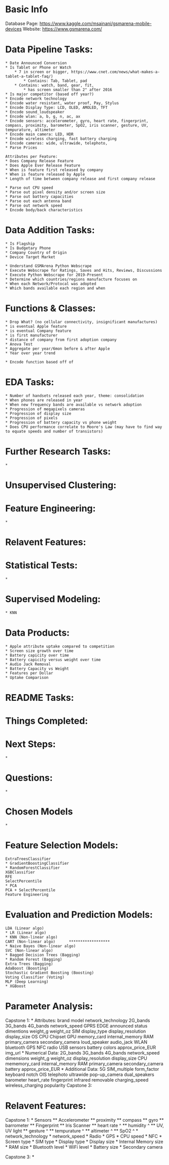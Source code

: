 # Basic Info
Database Page: https://www.kaggle.com/msainani/gsmarena-mobile-devices 
Website: https://www.gsmarena.com/

# Data Pipeline Tasks:
    * Date Announced Conversion
    * Is Tablet or Phone or Watch 
        * 7 in screen or bigger, https://www.cnet.com/news/what-makes-a-tablet-a-tablet-faq/)
            * Contains: Tab, Tablet, pad
        * Contains: watch, band, gear, fit, 
            * has screen smaller than 2" after 2016
    * Is major competitor (based off year?)
    * Encode network technology
    * Encode water resistant, water proof, Pay, Stylus
    * Encode Display Type: LCD, OLED, AMOLED, TFT
    * Encode sound_loudspeaker
    * Encode wlan: a, b, g, n, ac, ax
    * Encode sensors: accelerometer, gyro, heart rate, fingerprint, compass, proximity, barometer, SpO2, iris scanner, gesture, UV, tempurature, altimeter
    * Encode main camera: LED, HDR
    * Encode wireless charging, fast battery charging
    * Encode cameras: wide, ultrawide, telephoto,
    * Parse Prices

    Attributes per Feature:
    * Does Company Release Feature
    * Does Apple Ever Release Feature
    * When is feature first released by company
    * When is feature released by Apple
    * Length of time between company release and first company release

    * Parse out CPU speed
    * Parse out pixel density and/or screen size
    * Parse out battery capacities
    * Parse out each antenna band
    * Parse out network speed
    * Encode body/back characteristics

# Data Addition Tasks:
    * Is Flagship
    * Is Budgetary Phone
    * Company Country of Origin
    * Device Target Market

    * Understand GSMArena Python Webscrape
    * Execute Webscrape for Ratings, Saves and Hits, Reviews, Discussions
    * Execute Python Webscrape for 2019-Present
    * Determine which countries/regions manufacture focuses on
    * When each Network/Protocal was adopted
    * Which bands available each region and when

# Functions & Classes:
    * Drop What? (no cellular connectivity, insignificant manufactures)
    * is eventual Apple feature
    * is eventual Company feature
    * is first manufacturer
    * distance of company from first adoption company
    * Anova Test
    * Aggregate per year/6mon before & after Apple
    * Year over year trend

    * Encode function based off of
    


# EDA Tasks:
    * Number of handsets released each year, theme: consolidation
    * When phones are released in year
    * When new frequency bands are available vs network adoption
    * Progression of megapixels cameras
    * Progression of display size
    * Progression of pixels
    * Progression of battery capacity vs phone weight
    * Does CPU performance correlate to Moore's Law (may have to find way to equate speeds and number of transistors)

# Further Research Tasks:
    * 

# Unsupervised Clustering:


# Feature Engineering:
    * 

# Relavent Features:


# Statistical Tests:
    *

# Supervised Modeling:
    * KNN

# Data Products:
    * Apple attribute uptake compared to competition
    * Screen size growth over time
    * Battery capicity over time
    * Battery capicity versus weight over time
    * Audio Jack Removal
    * Battery Capacity vs Weight
    * Features per Dollar
    * Uptake Comparison

# README Tasks:


# Things Completed:


# Next Steps:
    * 

# Questions:
    * 

# Chosen Models
    * 

# Feature Selection Models:
    ExtraTreesClassifier
    * GradientBoostingClassifier
    * RandomForestClassifier
    XGBClassifier
    RFE
    SelectPercentile
    * PCA
    PCA + SelectPercentile
    Feature Engineering

# Evaluation and Prediction Models:
    LDA (Linear algo)
    * LR (Linear algo)
    * KNN (Non-linear algo)
    CART (Non-linear algo)      ******************
    * Naive Bayes (Non-linear algo)
    SVC (Non-linear algo)
    * Bagged Decision Trees (Bagging)
    * Random Forest (Bagging)
    Extra Trees (Bagging)
    AdaBoost (Boosting)
    Stochastic Gradient Boosting (Boosting)
    Voting Classifier (Voting)
    MLP (Deep Learning)
    * XGBoost


# Parameter Analysis:
Capstone 1:
    * Attributes: brand	 model	network_technology	2G_bands	3G_bands	4G_bands	network_speed	GPRS	EDGE	announced	status	dimentions	weight_g	weight_oz	SIM	display_type	display_resolution	display_size	OS	CPU	Chipset	GPU	memory_card	internal_memory	RAM	primary_camera	secondary_camera	loud_speaker	audio_jack	WLAN	bluetooth	GPS	NFC	radio	USB	sensors	battery	colors	approx_price_EUR	img_url	
    * Numerical Data: 2G_bands  3G_bands    4G_bands    network_speed   dimensions  weight_g    weight_oz   display_resolution  display_size    CPU mememory_card   internal_memory RAM primary_camera  secondary_camera    battery approx_price_EUR
    * Additional Data: 5G   SIM_multiple    form_factor keyboard    notch OIS   telephoto   ultrawide   pop-up_camera   dual_speakers   barometer   heart_rate  fingerprint infrared    removable   charging_speed  wireless_charging   popularity
Capstone 3:


# Relavent Features:
Capstone 1:
    * Sensors
    ** Accelerometer
    ** proximity
    ** compass
    ** gyro
    ** barrometer
    ** Fingerprint
    ** Iris Scanner
    ** heart rate ^
    ** humidity ^
    ** UV, UV light
    ** gesture ^
    ** tempurature ^
    ** altimeter ^
    ** SpO2 ^
    * network_technology
    * network_speed
    * Radio
    * GPS
    * CPU speed
    * NFC
    * Screen type
    * SIM type
    * Display type
    * Display size
    * Internal Memory size
    * RAM size
    * Bluetooth level
    * WiFi level
    * Battery size
    * Secondary camera

Capstone 3:
    * 
